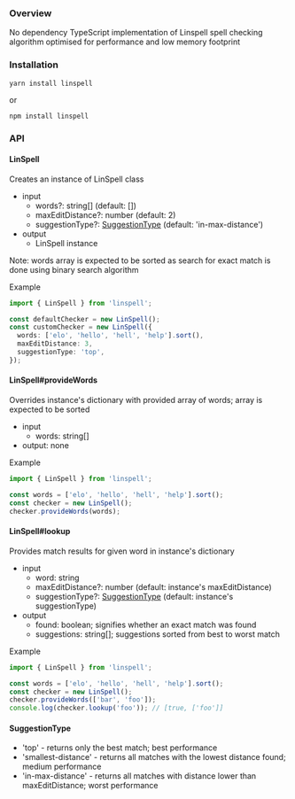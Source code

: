 ### Overview

No dependency TypeScript implementation of Linspell spell checking algorithm optimised for performance and low memory footprint

### Installation

```shell
yarn install linspell
```

or

```shell
npm install linspell
```

### API

#### LinSpell

Creates an instance of LinSpell class

- input
  - words?: string[] (default: [])
  - maxEditDistance?: number (default: 2)
  - suggestionType?: [SuggestionType](#suggestiontype) (default: 'in-max-distance')
- output
  - LinSpell instance

Note: words array is expected to be sorted as search for exact match is done using binary search algorithm

Example

```ts
import { LinSpell } from 'linspell';

const defaultChecker = new LinSpell();
const customChecker = new LinSpell({
  words: ['elo', 'hello', 'hell', 'help'].sort(),
  maxEditDistance: 3,
  suggestionType: 'top',
});
```

#### LinSpell#provideWords

Overrides instance's dictionary with provided array of words; array is expected to be sorted

- input
  - words: string[]
- output: none

Example

```ts
import { LinSpell } from 'linspell';

const words = ['elo', 'hello', 'hell', 'help'].sort();
const checker = new LinSpell();
checker.provideWords(words);
```

#### LinSpell#lookup

Provides match results for given word in instance's dictionary

- input
  - word: string
  - maxEditDistance?: number (default: instance's maxEditDistance)
  - suggestionType?: [SuggestionType](#suggestiontype) (default: instance's suggestionType)
- output
  - found: boolean; signifies whether an exact match was found
  - suggestions: string[]; suggestions sorted from best to worst match

Example

```ts
import { LinSpell } from 'linspell';

const words = ['elo', 'hello', 'hell', 'help'].sort();
const checker = new LinSpell();
checker.provideWords(['bar', 'foo']);
console.log(checker.lookup('foo')); // [true, ['foo']]
```

#### SuggestionType

- 'top' - returns only the best match; best performance
- 'smallest-distance' - returns all matches with the lowest distance found; medium performance
- 'in-max-distance' - returns all matches with distance lower than maxEditDistance; worst performance
